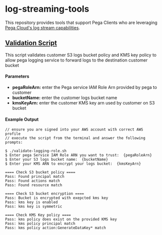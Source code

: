
# log-streaming-tools
This repository provides tools that support Pega Clients who are leveraging [Pega Cloud's log stream capabilities](https://docs.pega.com/bundle/pega-cloud/page/pega-cloud/pc/pcs-logs-overview.html).

##  [Validation Script](validate-logging-policies.sh)

This script validates customer S3 logs bucket policy and KMS key policy to allow pega logging service to forward logs to the destination customer bucket 

#### Parameters
* **pegaRoleArn:** enter the Pega service IAM Role Arn provided by pega to customer
* **bucketName:** enter the customer logs bucket name
* **kmsKeyArn:** enter the customer KMS key arn used by customer on S3 bucket

#### Example Output
```
// ensure you are signed into your AWS account with correct AWS profile 
// execute the script from the terminal and answer the following prompts: 

$ ./validate-logging-role.sh
$ Enter pega Service IAM Role ARN you want to trust:  {pegaRoleArn}
$ Enter your S3 logs bucket name:  {bucketName}
$ Enter your KMS ARN to encrypt your logs bucket:  {kmsKeyArn}

==== Check S3 bucket policy ====
Pass: Found principal match
Pass: Found actions match
Pass: Found resource match

==== Check S3 bucket encryption ====
Pass: Bucket is encrypted with exepcted kms key
Pass: kms key is enabled
Pass: kms key is symmetric

==== Check KMS Key policy ====
Pass: kms policy does exist on the provided KMS key
Pass: kms policy principal match
Pass: kms policy action:GenerateDataKey* match
```
